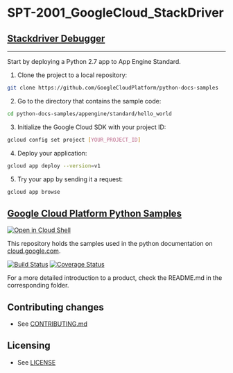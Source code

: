 # SPT-2001_GoogleCloud_StackDriver

## [Stackdriver Debugger](https://cloud.google.com/debugger/docs/quickstart#deploy_to_app_engine)
----------------
Start by deploying a Python 2.7 app to App Engine Standard.

1. Clone the project to a local repository:

```bash
git clone https://github.com/GoogleCloudPlatform/python-docs-samples
```

2. Go to the directory that contains the sample code:
```bash
cd python-docs-samples/appengine/standard/hello_world
```

3. Initialize the Google Cloud SDK with your project ID:
```bash
gcloud config set project [YOUR_PROJECT_ID]
```
4. Deploy your application:
```bash
gcloud app deploy --version=v1
```
5. Try your app by sending it a request:
```bash
gcloud app browse
```

## [Google Cloud Platform Python Samples](https://github.com/GoogleCloudPlatform/python-docs-samples)

[![Open in Cloud Shell][shell_img]][shell_link]

[shell_img]: http://gstatic.com/cloudssh/images/open-btn.png
[shell_link]: https://console.cloud.google.com/cloudshell/open?git_repo=https://github.com/GoogleCloudPlatform/python-docs-samples&page=editor&open_in_editor=./README.md

This repository holds the samples used in the python documentation on [cloud.google.com](https://cloud.google.com).

[![Build Status](https://travis-ci.org/GoogleCloudPlatform/python-docs-samples.svg)](https://travis-ci.org/GoogleCloudPlatform/python-docs-samples)
[![Coverage Status](https://coveralls.io/repos/github/GoogleCloudPlatform/python-docs-samples/badge.svg?branch=HEAD)](https://coveralls.io/github/GoogleCloudPlatform/python-docs-samples?branch=HEAD)

For a more detailed introduction to a product, check the README.md in the
corresponding folder.

## Contributing changes

* See [CONTRIBUTING.md](CONTRIBUTING.md)

## Licensing

* See [LICENSE](LICENSE)
